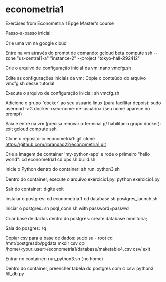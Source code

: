 # econometria1
Exercises from Econometria 1 Epge Master's course

Passo-a-passo inicial:

Crie uma vm na google cloud

Entre na vm através do prompt de comando: gcloud beta compute ssh --zone "us-central1-a" "instance-2" --project "tokyo-hall-292412"

Crie o arquivo de configuração inicial da vm: nano vmcfg.sh

Edite as configurações iniciais da vm: Copie o conteúdo do arquivo vmcfg.sh desse tutorial

Execute o arquivo de configuração inicial: sh vmcfg.sh

Adicione o grupo 'docker' ao seu usuário linux (para facilitar depois): sudo usermod -aG docker <seu-nome-de-usuário> (seu nome aparece no prompt)

Saia e entre na vm (precisa renovar o terminal p/ habilitar o grupo docker): exit gcloud compute ssh

Clone o repositório econometria1: git clone https://github.com/rbrandao22/econometria1.git

Crie a imagem de container 'my-python-app' e rode o primeiro "hello world": cd econometria1 cd ops sh build.sh

Inicie o Python dentro do container: sh run_python3.sh

Dentro do container, execute o arquivo exercicio1.py: python exercicio1.py

Sair do container: digite exit

Instalar o postgres: cd econometria 1 cd database sh postgres_launch.sh

Iniciar o postgres: sh psql_conn.sh with password=passwd

Criar base de dados dentro do postgres: create database monitoria;

Saia do posgres: \q

Copiar csv para a base de dados:
  sudo su - root
  cd /mnt/postgresdb/pgdata
  mkdir csv
  cp /home/<your_user>/econometria1/database/maketable4.csv csv/
  exit
  
Entrar no container: run_python3.sh (no home)

Dentro do container, preencher tabela do postgres com o csv: python3 fill_db.py


